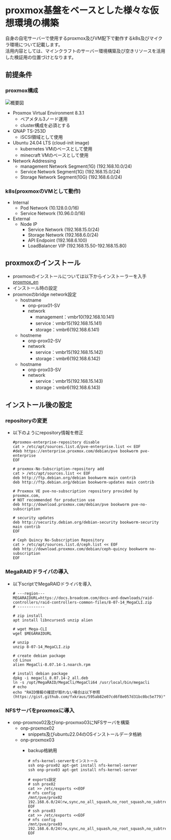 # proxmox基盤をベースとした様々な仮想環境の構築<br>
自身の自宅サーバーで使用するproxmox及びVM配下で動作するk8s及びマイクラ環境について記載します。<br>
活用内容としては、マインクラフトのサーバー環境構築及び空きリソースを活用した検証用の位置づけとなります。

## 前提条件<br>
### proxmox構成<br>
![概要図](https://raw.githubusercontent.com/maron-gt123/k8s-setup-for-proxmox/refs/heads/main/%E8%AB%96%E7%90%86%E6%A7%8B%E6%88%90%E5%9B%B3.drawio.svg)
* Proxmox Virtual Environment 8.3.1
  * ベアメタル3ノード運用
  * cluster構成を必須とする
* QNAP TS-253D
  * iSCSI領域として使用
* Ubuntu 24.04 LTS (cloud-init image)
  * kubernetes VMのベースとして使用
  * minecraft VMのベースとして使用
* Network Addressing
  * management Network Segment(1G) (192.168.10.0/24)
  * Service Network Segment(1G) (192.168.15.0/24)
  * Storage Network Segment(10G) (192.168.6.0/24)
### k8s(proxmoxのVMとして動作)<br>
* Internal
  * Pod Network (10.128.0.0/16)
  * Service Network (10.96.0.0/16)
* External
  * Node IP
    * Service Network (192.168.15.0/24)
    * Storage Network (192.168.6.0/24)
    * API Endpoint (192.168.6.100)
    * LoadBalancer VIP (192.168.15.50-192.168.15.80)
## proxmoxのインストール<br>
* proxmoxのインストールについては以下からインストーラーを入手[proxmox_en](https://www.proxmox.com/en/)
* インストール時の設定
 * proxmoxのbridge network設定
   * hostname
     * onp-prox01-SV
     * network
       * management：vmbr10(192.168.10.141)
       * service：vmbr15(192.168.15.141)
       * storage：vmbr6(192.168.6.141)
   * hostneme
     * onp-prox02-SV
     * network
       * service：vmbr15(192.168.15.142)
       * storage：vmbr6(192.168.6.142)
   * hostname
     * onp-prox03-SV
     * network
       * service：vmbr15(192.168.15.143)
       * storage：vmbr6(192.168.6.143)

## インストール後の設定
### repositoryの変更
* 以下のようにrepository情報を修正

      #proxmox-enterprise-repository disable
      cat > /etc/apt/sources.list.d/pve-enterprise.list << EOF
      #deb https://enterprise.proxmox.com/debian/pve bookworm pve-enterprise
      EOF
      
      # proxmox-No-Subscription-repository add
      cat > /etc/apt/sources.list << EOF
      deb http://ftp.debian.org/debian bookworm main contrib
      deb http://ftp.debian.org/debian bookworm-updates main contrib

      # Proxmox VE pve-no-subscription repository provided by proxmox.com,
      # NOT recommended for production use
      deb http://download.proxmox.com/debian/pve bookworm pve-no-subscription
      
      # security updates
      deb http://security.debian.org/debian-security bookworm-security main contrib
      EOF

      # Ceph Quincy No-Subscription Repository
      cat > /etc/apt/sources.list.d/ceph.list << EOF
      deb http://download.proxmox.com/debian/ceph-quincy bookworm no-subscription
      EOF

### MegaRAIDドライバの導入
* 以下scriptでMegaRAIDドライバを導入

      # ---region---
      MEGARAIDURL=https://docs.broadcom.com/docs-and-downloads/raid-controllers/raid-controllers-common-files/8-07-14_MegaCLI.zip
      # ------------
      
      # zip install
      apt install libncurses5 unzip alien
      
      # wget Mega-CLI
      wget $MEGARAIDURL
      
      # unzip
      unzip 8-07-14_MegaCLI.zip

      # create debian package
      cd Linux
      alien MegaCli-8.07.14-1.noarch.rpm

      # install debian package
      dpkg -i megacli_8.07.14-2_all.deb
      ln -s /opt/MegaRAID/MegaCli/MegaCli64 /usr/local/bin/megacli
      # echo
      echo "RAID情報の確認が取れない場合は以下参照(https://gist.github.com/fxkraus/595ab82e07cd6f8e057d31bc0bc5e779)"

### NFSサーバをproxmoxに導入
* onp-proxmox02及びonp-proxmxo03にNFSサーバを構築
  * onp-proxmox02
    * snippets及びubuntu22.04のOSインストールデータ格納
  * onp-proxmox03
    * backup格納用

          # nfs-kernel-serverをインストール
          ssh onp-prox02 apt-get install nfs-kernel-server
          ssh onp-prox03 apt-get install nfs-kernel-server
          
          # exports設定
          # ssh prox02
          cat >> /etc/exports <<EOF
          # nfs config
          /mnt/pve/prox02 192.168.6.0/24(rw,sync,no_all_squash,no_root_squash,no_subtree_check)
          EOF
          # ssh prox03
          cat >> /etc/exports <<EOF
          # nfs config
          /mnt/pve/prox03 192.168.6.0/24(rw,sync,no_all_squash,no_root_squash,no_subtree_check)
          EOF
